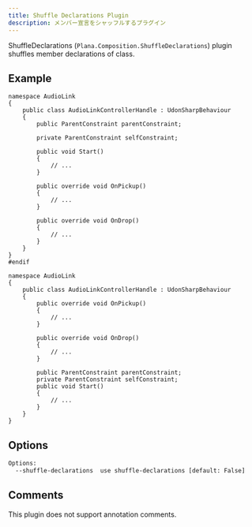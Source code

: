 ```yaml
---
title: Shuffle Declarations Plugin
description: メンバー宣言をシャッフルするプラグイン
---
```


ShuffleDeclarations (`Plana.Composition.ShuffleDeclarations`) plugin shuffles member declarations of class.

## Example

```csharp:input
namespace AudioLink
{
    public class AudioLinkControllerHandle : UdonSharpBehaviour
    {
        public ParentConstraint parentConstraint;

        private ParentConstraint selfConstraint;

        public void Start()
        {
            // ...
        }

        public override void OnPickup()
        {
            // ...
        }

        public override void OnDrop()
        {
            // ...
        }
    }
}
#endif

```

```csharp:output
namespace AudioLink
{
    public class AudioLinkControllerHandle : UdonSharpBehaviour
    {
        public override void OnPickup()
        {
            // ...
        }

        public override void OnDrop()
        {
            // ...
        }

        public ParentConstraint parentConstraint;
        private ParentConstraint selfConstraint;
        public void Start()
        {
            // ...
        }
    }
}
```

## Options

```bash
Options:
  --shuffle-declarations  use shuffle-declarations [default: False]
```

## Comments

This plugin does not support annotation comments.
